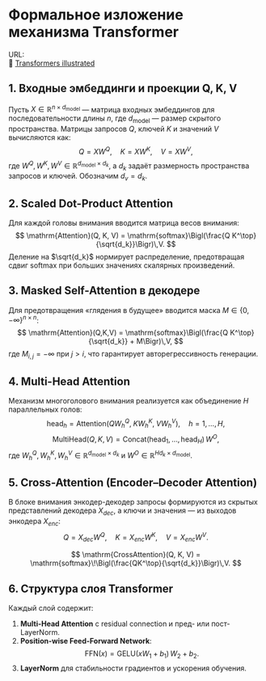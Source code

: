 # Формальное изложение механизма Transformer

URL:   
🔗 [Transformers illustrated](https://jalammar.github.io/illustrated-transformer/) 

## 1. Входные эмбеддинги и проекции Q, K, V

Пусть $X \in \mathbb{R}^{n \times d_{\mathrm{model}}}$ — матрица входных эмбеддингов для последовательности длины $n$, где $d_{\mathrm{model}}$ — размер скрытого пространства. Матрицы запросов $Q$, ключей $K$ и значений $V$ вычисляются как:
$$
Q = X W^Q,\quad
K = X W^K,\quad
V = X W^V,
$$
где $W^Q, W^K, W^V \in \mathbb{R}^{d_{\mathrm{model}} \times d_k}$, а $d_k$ задаёт размерность пространства запросов и ключей. Обозначим $d_v = d_k$.

## 2. Scaled Dot-Product Attention

Для каждой головы внимания вводится матрица весов внимания:
$$
\mathrm{Attention}(Q, K, V) = \mathrm{softmax}\Bigl(\frac{Q K^\top}{\sqrt{d_k}}\Bigr)\,V.
$$
Деление на $\sqrt{d_k}$ нормирует распределение, предотвращая сдвиг softmax при больших значениях скалярных произведений.

## 3. Masked Self-Attention в декодере

Для предотвращения «глядения в будущее» вводится маска $M \in \{0, -\infty\}^{n \times n}$:
$$
\mathrm{Attention}(Q,K,V) = \mathrm{softmax}\Bigl(\frac{Q K^\top}{\sqrt{d_k}} + M\Bigr)\,V,
$$
где $M_{i,j} = -\infty$ при $j > i$, что гарантирует авторегрессивность генерации.

## 4. Multi-Head Attention

Механизм многоголового внимания реализуется как объединение $H$ параллельных голов:
$$
\mathrm{head}_h = \mathrm{Attention}(Q W_h^Q,\;K W_h^K,\;V W_h^V),\quad h=1,\dots,H,
$$
$$
\mathrm{MultiHead}(Q,K,V) = \mathrm{Concat}(\mathrm{head}_1,\dots,\mathrm{head}_H)\,W^O,
$$
где $W_h^Q, W_h^K, W_h^V \in \mathbb{R}^{d_{\mathrm{model}} \times d_k}$ и $W^O \in \mathbb{R}^{H d_k \times d_{\mathrm{model}}}$.

## 5. Cross-Attention (Encoder–Decoder Attention)

В блоке внимания энкодер-декодер запросы формируются из скрытых представлений декодера $X_{dec}$, а ключи и значения — из выходов энкодера $X_{enc}$:
$$
Q = X_{dec} W^Q,\quad
K = X_{enc} W^K,\quad
V = X_{enc} W^V.
$$

$$
\mathrm{CrossAttention}(Q, K, V) 
= \mathrm{softmax}\!\Bigl(\frac{QK^\top}{\sqrt{d_k}}\Bigr)\,V.
$$

## 6. Структура слоя Transformer

Каждый слой содержит:
1. **Multi-Head Attention** с residual connection и пред- или пост-LayerNorm.
2. **Position-wise Feed-Forward Network**:
$$
\mathrm{FFN}(x) = \mathrm{GELU}(x W_1 + b_1)\,W_2 + b_2.
$$
3. **LayerNorm** для стабильности градиентов и ускорения обучения.